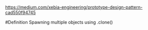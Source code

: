 https://medium.com/xebia-engineering/prototype-design-pattern-cad550f94745

#Definition
Spawning multiple objects using .clone()